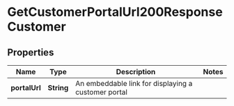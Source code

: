 

# GetCustomerPortalUrl200ResponseCustomer


## Properties

| Name | Type | Description | Notes |
|------------ | ------------- | ------------- | -------------|
|**portalUrl** | **String** | An embeddable link for displaying a customer portal |  |



